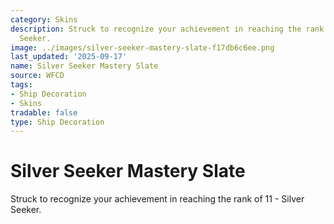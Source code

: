 ```yaml
---
category: Skins
description: Struck to recognize your achievement in reaching the rank of 11 - Silver
  Seeker.
image: ../images/silver-seeker-mastery-slate-f17db6c6ee.png
last_updated: '2025-09-17'
name: Silver Seeker Mastery Slate
source: WFCD
tags:
- Ship Decoration
- Skins
tradable: false
type: Ship Decoration
---
```


# Silver Seeker Mastery Slate

Struck to recognize your achievement in reaching the rank of 11 - Silver Seeker.

